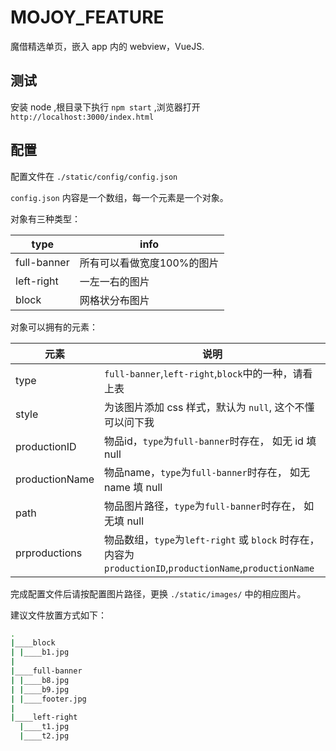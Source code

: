 # MOJOY_FEATURE
魔借精选单页，嵌入 app 内的 webview，VueJS.

## 测试

安装 node ,根目录下执行 `npm start` ,浏览器打开 `http://localhost:3000/index.html`

## 配置

配置文件在 `./static/config/config.json`

`config.json` 内容是一个数组，每一个元素是一个对象。

对象有三种类型：

type | info
--- | ---
full-banner | 所有可以看做宽度100%的图片
left-right | 一左一右的图片
block | 网格状分布图片

对象可以拥有的元素：

元素 | 说明
--- | ---
type | `full-banner`,`left-right`,`block`中的一种，请看上表
style | 为该图片添加 css 样式，默认为 `null`, 这个不懂可以问下我
productionID | 物品id，`type`为`full-banner`时存在， 如无 id 填 null
productionName | 物品name，`type`为`full-banner`时存在， 如无 name 填 null
path | 物品图片路径，`type`为`full-banner`时存在， 如无填 null
prproductions | 物品数组，`type`为`left-right` 或 `block` 时存在，内容为`productionID`,`productionName`,`productionName`

完成配置文件后请按配置图片路径，更换 `./static/images/` 中的相应图片。

建议文件放置方式如下：

```bash
.
|____block
| |____b1.jpg
|
|____full-banner
| |____b8.jpg
| |____b9.jpg
| |____footer.jpg
|
|____left-right
  |____t1.jpg
  |____t2.jpg
```
